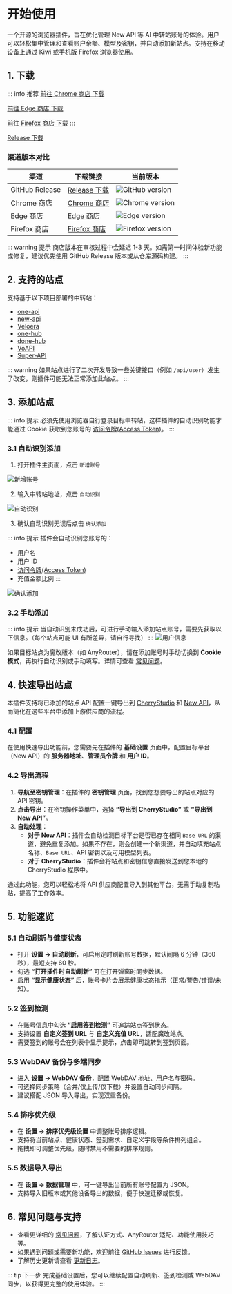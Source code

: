 # 开始使用

一个开源的浏览器插件，旨在优化管理 New API 等 AI 中转站账号的体验。用户可以轻松集中管理和查看账户余额、模型及密钥，并自动添加新站点。支持在移动设备上通过 Kiwi 或手机版 Firefox 浏览器使用。

## 1. 下载

::: info 推荐
[前往 Chrome 商店 下载](https://chromewebstore.google.com/detail/lapnciffpekdengooeolaienkeoilfeo)

[前往 Edge 商店 下载](https://microsoftedge.microsoft.com/addons/detail/pcokpjaffghgipcgjhapgdpeddlhblaa)

[前往 Firefox 商店 下载](https://addons.mozilla.org/firefox/addon/%E4%B8%AD%E8%BD%AC%E7%AB%99%E7%AE%A1%E7%90%86%E5%99%A8-all-api-hub/)
:::

[Release 下载](https://github.com/qixing-jk/all-api-hub/releases)

### 渠道版本对比

| 渠道 | 下载链接 | 当前版本 |
|------|----------|----------|
| GitHub Release | [Release 下载](https://github.com/qixing-jk/all-api-hub/releases) | ![GitHub version](https://img.shields.io/github/v/release/qixing-jk/all-api-hub?label=GitHub&logo=github&style=flat) |
| Chrome 商店 | [Chrome 商店](https://chromewebstore.google.com/detail/lapnciffpekdengooeolaienkeoilfeo) | ![Chrome version](https://img.shields.io/chrome-web-store/v/lapnciffpekdengooeolaienkeoilfeo?label=Chrome&logo=googlechrome&style=flat) |
| Edge 商店 | [Edge 商店](https://microsoftedge.microsoft.com/addons/detail/pcokpjaffghgipcgjhapgdpeddlhblaa) | ![Edge version](https://img.shields.io/badge/dynamic/json?label=Edge&prefix=v&query=%24.version&url=https%3A%2F%2Fmicrosoftedge.microsoft.com%2Faddons%2Fgetproductdetailsbycrxid%2Fpcokpjaffghgipcgjhapgdpeddlhblaa&logo=microsoftedge&style=flat) |
| Firefox 商店 | [Firefox 商店](https://addons.mozilla.org/firefox/addon/%E4%B8%AD%E8%BD%AC%E7%AB%99%E7%AE%A1%E7%90%86%E5%99%A8-all-api-hub/) | ![Firefox version](https://img.shields.io/amo/v/%7Bbc73541a-133d-4b50-b261-36ea20df0d24%7D?label=Firefox&logo=firefoxbrowser&style=flat) |

::: warning 提示
商店版本在审核过程中会延迟 1-3 天。如需第一时间体验新功能或修复，建议优先使用 GitHub Release 版本或从仓库源码构建。
:::

## 2. 支持的站点

支持基于以下项目部署的中转站：
- [one-api](https://github.com/songquanpeng/one-api)
- [new-api](https://github.com/QuantumNous/new-api)
- [Veloera](https://github.com/Veloera/Veloera)
- [one-hub](https://github.com/MartialBE/one-hub)
- [done-hub](https://github.com/deanxv/done-hub)
- [VoAPI](https://github.com/VoAPI/VoAPI)
- [Super-API](https://github.com/SuperAI-Api/Super-API)

::: warning
如果站点进行了二次开发导致一些关键接口（例如 `/api/user`）发生了改变，则插件可能无法正常添加此站点。
:::

## 3. 添加站点

::: info 提示
必须先使用浏览器自行登录目标中转站，这样插件的自动识别功能才能通过 Cookie 获取到您账号的 [访问令牌(Access Token)](#_3-2-手动添加)。
:::

### 3.1 自动识别添加

1. 打开插件主页面，点击 `新增账号`

![新增账号](./static/image/add-account-btn.png)

2. 输入中转站地址，点击 `自动识别`

![自动识别](./static/image/add-account-dialog-btn.png)

3. 确认自动识别无误后点击 `确认添加`

::: info 提示
插件会自动识别您账号的：
- 用户名
- 用户 ID
- [访问令牌(Access Token)](#_3-2-手动添加)
- 充值金额比例
:::

![确认添加](./static/image/add-account-dialog-ok-btn.png)

### 3.2 手动添加

::: info 提示
当自动识别未成功后，可进行手动输入添加站点账号，需要先获取以下信息。（每个站点可能 UI 有所差异，请自行寻找）
:::
![用户信息](./static/image/site-user-info.png)

如果目标站点为魔改版本（如 AnyRouter），请在添加账号时手动切换到 **Cookie 模式**，再执行自动识别或手动填写。详情可查看 [常见问题](./faq.md#anyrouter-网站报错怎么办)。

## 4. 快速导出站点

本插件支持将已添加的站点 API 配置一键导出到 [CherryStudio](https://github.com/CherryHQ/cherry-studio) 和 [New API](https://github.com/QuantumNous/new-api)，从而简化在这些平台中添加上游供应商的流程。

### 4.1 配置

在使用快速导出功能前，您需要先在插件的 **基础设置** 页面中，配置目标平台（New API）的 **服务器地址**、**管理员令牌** 和 **用户 ID**。

### 4.2 导出流程

1. **导航至密钥管理**：在插件的 **密钥管理** 页面，找到您想要导出的站点对应的 API 密钥。
2. **点击导出**：在密钥操作菜单中，选择 **“导出到 CherryStudio”** 或 **“导出到 New API”**。
3. **自动处理**：
   * **对于 New API**：插件会自动检测目标平台是否已存在相同 `Base URL` 的渠道，避免重复添加。如果不存在，则会创建一个新渠道，并自动填充站点名称、`Base URL`、API 密钥以及可用模型列表。
   * **对于 CherryStudio**：插件会将站点和密钥信息直接发送到您本地的 CherryStudio 程序中。

通过此功能，您可以轻松地将 API 供应商配置导入到其他平台，无需手动复制粘贴，提高了工作效率。

## 5. 功能速览

### 5.1 自动刷新与健康状态

- 打开 **设置 → 自动刷新**，可启用定时刷新账号数据，默认间隔 6 分钟（360 秒），最短支持 60 秒。
- 勾选 **“打开插件时自动刷新”** 可在打开弹窗时同步数据。
- 启用 **“显示健康状态”** 后，账号卡片会展示健康状态指示（正常/警告/错误/未知）。

### 5.2 签到检测

- 在账号信息中勾选 **“启用签到检测”** 可追踪站点签到状态。
- 支持设置 **自定义签到 URL** 与 **自定义充值 URL**，适配魔改站点。
- 需要签到的账号会在列表中显示提示，点击即可跳转到签到页面。

### 5.3 WebDAV 备份与多端同步

- 进入 **设置 → WebDAV 备份**，配置 WebDAV 地址、用户名与密码。
- 可选择同步策略（合并/仅上传/仅下载）并设置自动同步间隔。
- 建议搭配 JSON 导入导出，实现双重备份。

### 5.4 排序优先级

- 在 **设置 → 排序优先级设置** 中调整账号排序逻辑。
- 支持将当前站点、健康状态、签到需求、自定义字段等条件排列组合。
- 拖拽即可调整优先级，随时禁用不需要的排序规则。

### 5.5 数据导入导出

- 在 **设置 → 数据管理** 中，可一键导出当前所有账号配置为 JSON。
- 支持导入旧版本或其他设备导出的数据，便于快速迁移或恢复。

## 6. 常见问题与支持

- 查看更详细的 [常见问题](./faq.md)，了解认证方式、AnyRouter 适配、功能使用技巧等。
- 如果遇到问题或需要新功能，欢迎前往 [GitHub Issues](https://github.com/qixing-jk/all-api-hub/issues) 进行反馈。
- 了解历史更新请查看 [更新日志](https://github.com/qixing-jk/all-api-hub/blob/main/CHANGELOG.md)。

::: tip 下一步
完成基础设置后，您可以继续配置自动刷新、签到检测或 WebDAV 同步，以获得更完整的使用体验。
:::
